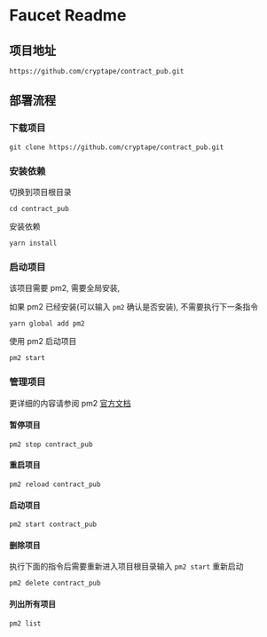 # Faucet Readme



## 项目地址

```shell
https://github.com/cryptape/contract_pub.git
```



## 部署流程

### 下载项目

```shell
git clone https://github.com/cryptape/contract_pub.git
```

### 安装依赖

切换到项目根目录

```shell
cd contract_pub
```

安装依赖

```shell
yarn install
```

### 启动项目

该项目需要 pm2, 需要全局安装, 

如果 pm2 已经安装(可以输入 `pm2` 确认是否安装), 不需要执行下一条指令

```shell
yarn global add pm2
```

使用 pm2 启动项目

```shell
pm2 start
```

### 管理项目

更详细的内容请参阅 pm2 [官方文档](http://pm2.keymetrics.io/docs/usage/process-management/)

#### 暂停项目

```
pm2 stop contract_pub
```

#### 重启项目

```shell
pm2 reload contract_pub
```

#### 启动项目

```shell
pm2 start contract_pub
```

#### 删除项目

执行下面的指令后需要重新进入项目根目录输入 `pm2 start` 重新启动

```shell
pm2 delete contract_pub
```

#### 列出所有项目

```shell
pm2 list
```

